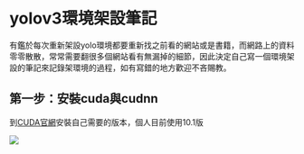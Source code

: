 <h1>yolov3環境架設筆記</h1>
<p>
<p>有鑑於每次重新架設yolo環境都要重新找之前看的網站或是書籍，而網路上的資料零零散散，常常需要翻很多個網站看有無漏掉的細節，因此決定自己寫一個環境架設的筆記來記錄架環境的過程，如有寫錯的地方歡迎不吝賜教。
<p>
<h2>第一步：安裝cuda與cudnn</h2>
<p>
<p>到<a href="https://developer.nvidia.com/cuda-toolkit-archive">CUDA官網</a>安裝自己需要的版本，個人目前使用10.1版</p>
<img src="https://github.com/lhmjimmy/Yolov3-/blob/master/cuda%E7%89%88%E6%9C%AC.PNG">
